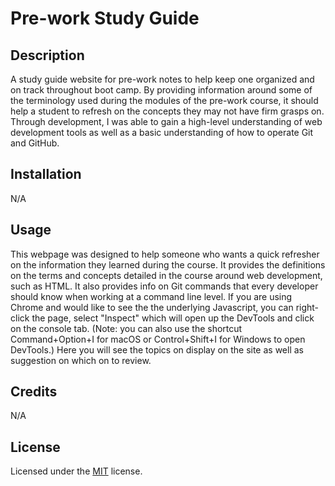 # Pre-work Study Guide

## Description

A study guide website for pre-work notes to help keep one organized and on track throughout boot camp. By providing information around some of the terminology used during the modules of the pre-work course, it should help a student to refresh on the concepts they may not have firm grasps on. Through development, I was able to gain a high-level understanding of web development tools as well as a basic understanding of how to operate Git and GitHub. 

## Installation

N/A

## Usage

This webpage was designed to help someone who wants a quick refresher on the information they learned during the course. It provides the definitions on the terms and concepts detailed in the course around web development, such as HTML. It also provides info on Git commands that every developer should know when working at a command line level. If you are using Chrome and would like to see the the underlying Javascript, you can right-click the page, select "Inspect" which will open up the DevTools and click on the console tab. (Note: you can also use the shortcut Command+Option+I  for macOS or Control+Shift+I for Windows to open DevTools.) Here you will see the topics on display on the site as well as suggestion on which on to review. 

## Credits

N/A

## License

Licensed under the [MIT](https://github.com/microsoft/vscode/blob/main/LICENSE.txt) license.
